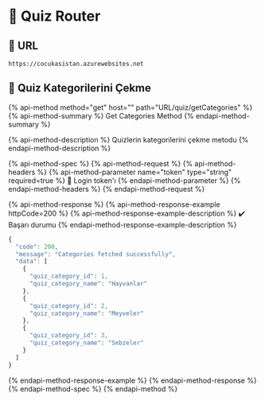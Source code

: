 # 📃 Quiz Router

## 🔗 URL

```text
https://cocukasistan.azurewebsites.net
```

## 🎨 Quiz Kategorilerini Çekme

{% api-method method="get" host="" path="URL/quiz/getCategories" %}
{% api-method-summary %}
Get Categories Method
{% endapi-method-summary %}

{% api-method-description %}
Quizlerin kategorilerini çekme metodu
{% endapi-method-description %}

{% api-method-spec %}
{% api-method-request %}
{% api-method-headers %}
{% api-method-parameter name="token" type="string" required=true %}
🔏 Login token'ı
{% endapi-method-parameter %}
{% endapi-method-headers %}
{% endapi-method-request %}

{% api-method-response %}
{% api-method-response-example httpCode=200 %}
{% api-method-response-example-description %}
✔️ Başarı durumu
{% endapi-method-response-example-description %}

```javascript
{
  "code": 200,
  "message": "Categories fetched successfully",
  "data": [
    {
      "quiz_category_id": 1,
      "quiz_category_name": "Hayvanlar"
    },
    {
      "quiz_category_id": 2,
      "quiz_category_name": "Meyveler"
    },
    {
      "quiz_category_id": 3,
      "quiz_category_name": "Sebzeler"
    }
  ]
}
```
{% endapi-method-response-example %}
{% endapi-method-response %}
{% endapi-method-spec %}
{% endapi-method %}

